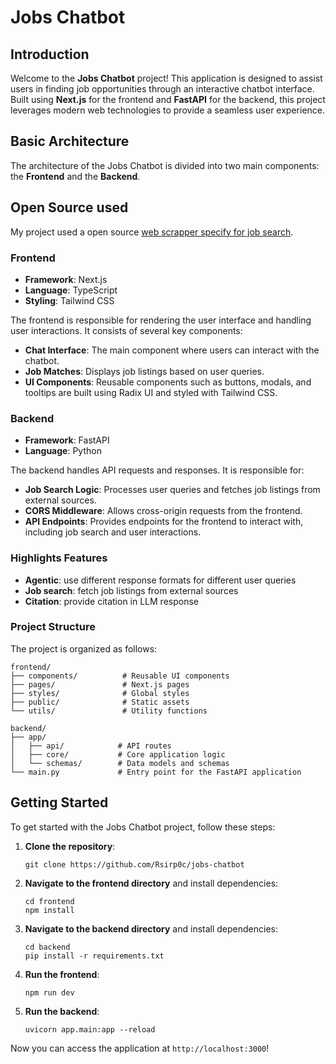 # Jobs Chatbot

## Introduction

Welcome to the **Jobs Chatbot** project! This application is designed to assist users in finding job opportunities through an interactive chatbot interface. Built using **Next.js** for the frontend and **FastAPI** for the backend, this project leverages modern web technologies to provide a seamless user experience.

## Basic Architecture

The architecture of the Jobs Chatbot is divided into two main components: the **Frontend** and the **Backend**. 

## Open Source used

My project used a open source [web scrapper specify for job search](https://github.com/Bunsly/JobSpy).

### Frontend

- **Framework**: Next.js
- **Language**: TypeScript
- **Styling**: Tailwind CSS

The frontend is responsible for rendering the user interface and handling user interactions. It consists of several key components:

- **Chat Interface**: The main component where users can interact with the chatbot.
- **Job Matches**: Displays job listings based on user queries.
- **UI Components**: Reusable components such as buttons, modals, and tooltips are built using Radix UI and styled with Tailwind CSS.

### Backend

- **Framework**: FastAPI
- **Language**: Python

The backend handles API requests and responses. It is responsible for:

- **Job Search Logic**: Processes user queries and fetches job listings from external sources.
- **CORS Middleware**: Allows cross-origin requests from the frontend.
- **API Endpoints**: Provides endpoints for the frontend to interact with, including job search and user interactions.

### Highlights Features
- **Agentic**: use different response formats for different user queries
- **Job search**: fetch job listings from external sources
- **Citation**: provide citation in LLM response

### Project Structure

The project is organized as follows:

```
frontend/
├── components/          # Reusable UI components
├── pages/               # Next.js pages
├── styles/              # Global styles
├── public/              # Static assets
└── utils/               # Utility functions

backend/
├── app/
│   ├── api/            # API routes
│   ├── core/           # Core application logic
│   └── schemas/        # Data models and schemas
└── main.py             # Entry point for the FastAPI application
```

## Getting Started

To get started with the Jobs Chatbot project, follow these steps:

1. **Clone the repository**:
   ```
   git clone https://github.com/Rsirp0c/jobs-chatbot
   ```

2. **Navigate to the frontend directory** and install dependencies:
   ```
   cd frontend
   npm install
   ```

3. **Navigate to the backend directory** and install dependencies:
   ```
   cd backend
   pip install -r requirements.txt
   ```

4. **Run the frontend**:
   ```
   npm run dev
   ```

5. **Run the backend**:
   ```
   uvicorn app.main:app --reload
   ```

Now you can access the application at `http://localhost:3000`!

